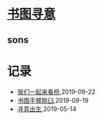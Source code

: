 # [书图寻意](http://shutuxunyi.sisopipo.com)

## sons
# 记录
* [我们一起来看桥](/shutu/2019/20190922-bridge),2019-09-22
* [书图手臂脱臼](/shutu/2019/20190919-arm-broken),2019-09-19
* [寻意出生](/xunyi/2019/20190528-the-birth-of-xunyi),2019-05-14
